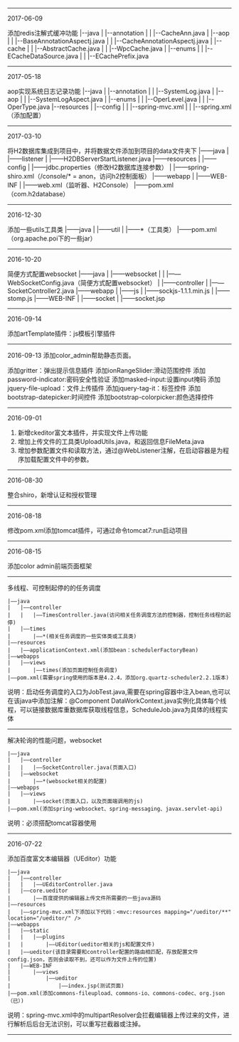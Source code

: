 

**************************************************************************************************

2017-06-09

添加redis注解式缓冲功能
    |--java
    |   |--annotation
    |   |   |--CacheAnn.java
    |   |--aop
    |   |   |--BaseAnnotationAspectj.java
    |   |   |--CacheAnnotationAspectj.java
    |   |--cache
    |   |   |--AbstractCache.java
    |   |   |--WpcCache.java
    |   |--enums
    |   |   |--ECacheDataSource.java
    |   |   |--ECachePrefix.java

**************************************************************************************************

2017-05-18

aop实现系统日志记录功能
    |--java
    |   |--annotation
    |   |   |--SystemLog.java
    |   |--aop
    |   |   |--SystemLogAspect.java
    |   |--enums
    |   |   |--OperLevel.java
    |   |   |--OperType.java
    |--resources
    |   |--config
    |   |   |--spring-mvc.xml
    |   |   |--spring.xml（添加配置）

**************************************************************************************************

2017-03-10

将H2数据库集成到项目中，并将数据文件添加到项目的data文件夹下
    |——java
    |   |——listener
    |       |——H2DBServerStartListener.java
    |——resources
    |   |——config
    |       |——jdbc.properties（修改H2数据库连接参数）
    |       |——spring-shiro.xml（/console/* = anon，访问h2控制面板）
    |——webapp
    |   |——WEB-INF
    |       |——web.xml（监听器、H2Console）
    |——pom.xml（com.h2database）

**************************************************************************************************

2016-12-30

添加一些utils工具类
    |——java
    |   |——util
    |       |——*（工具类）
    |——pom.xml（org.apache.poi下的一些jar）


**************************************************************************************************

2016-10-20

简便方式配置websocket
    |——java
    |   |——websocket
    |   |   |——WebSocketConfig.java（简便方式配置websocket）
    |   |——controller
    |       |——SocketController2.java
    |——webapp
    |   |——js
    |       |——sockjs-1.1.1.min.js
    |       |——stomp.js
    |——WEB-INF
    |   |——socket
    |       |——socket.jsp


**************************************************************************************************

2016-09-14

添加artTemplate插件：js模板引擎插件

**************************************************************************************************

2016-09-13
添加color_admin帮助静态页面。

添加gritter：弹出提示信息插件
添加ionRangeSlider:滑动范围控件
添加password-indicator:密码安全性验证
添加masked-input:设置input掩码
添加jquery-file-upload：文件上传插件
添加jquery-tag-it：标签控件
添加bootstrap-datepicker:时间控件
添加bootstrap-colorpicker:颜色选择控件

**************************************************************************************************

2016-09-01

1. 新增ckeditor富文本插件，并实现文件上传功能
2. 增加上传文件的工具类UploadUtils.java，和返回信息FileMeta.java
3. 增加参数配置文件和读取方法，通过@WebListener注解，在启动容器是为程序加载配置文件中的参数。

************************************************************************************************

2016-08-30

整合shiro，新增认证和授权管理

************************************************************************************************

2016-08-18

修改pom.xml添加tomcat插件，可通过命令tomcat7:run启动项目

**************************************************************************************************

2016-08-15

添加color admin前端页面框架

**************************************************************************************************

多线程、可控制起停的的任务调度

	|——java
	|	|——controller
	|	|	|——TimesController.java(访问相关任务调度方法的控制器，控制任务线程的起停)
	|	|——times
	|		|——*(相关任务调度的一些实体类或工具类)
	|——resources
	|	|——applicationContext.xml(添加bean：schedulerFactoryBean)
	|——webapps
	|	|——views
	|		|——times(添加页面控制任务调度)
	|——pom.xml(需要spring使用的版本是4.2.4，添加org.quartz-scheduler2.2.1版本)
	
说明：启动任务调度的入口为JobTest.java,需要在spring容器中注入bean,也可以在该java中添加注解：@Component
	DataWorkContext.java实例化具体每个线程，可以链接数据库重数据库获取线程信息，ScheduleJob.java为具体的线程实体

**************************************************************************************************

解决轮询的性能问题，websocket

	|——java
	|	|——controller
	|	|	|——SocketController.java(页面入口)
	|	|——websocket
	|		|——*(websocket相关的配置)
	|——webapps
	|	|——views
	|		|——socket(页面入口，以及页面端调用的js)
	|——pom.xml(添加spring-websocket、spring-messaging、javax.servlet-api)
	
说明：必须搭配tomcat容器使用

**************************************************************************************************

2016-07-22

添加百度富文本编辑器（UEditor）功能

	|——java
	|	|——controller
	|	|	|——UEditorController.java
	|	|——core.ueditor
	|		|——百度提供的编辑器上传文件所需要的一些java源码
	|——resources
	|	|——spring-mvc.xml下添加以下代码：<mvc:resources mapping="/ueditor/**" location="/ueditor/" />
	|——webapps
	|	|——static
	|	|	|——plugins
	|	|		|——UEditor(ueditor相关的js和配置文件)
	|	|——ueditor(该目录需要和controller配置的路由相匹配，存放配置文件config.json，否则会读取不到，还可以作为文件上传的位置)
	|	|——WEB-INF
	|		|——views
	|			|——ueditor
	|				|——index.jsp(测试页面)
	|——pom.xml(添加commons-fileupload、commons-io、commons-codec、org.json（已）)

说明：spring-mvc.xml中的multipartResolver会拦截编辑器上传过来的文件，进行解析后后台无法识别，可以重写拦截器或注掉。

***************************************************************************************************